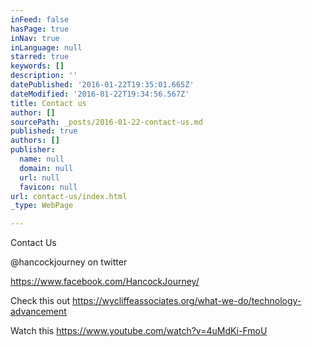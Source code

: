 ```yaml
---
inFeed: false
hasPage: true
inNav: true
inLanguage: null
starred: true
keywords: []
description: ''
datePublished: '2016-01-22T19:35:01.665Z'
dateModified: '2016-01-22T19:34:56.567Z'
title: Contact us
author: []
sourcePath: _posts/2016-01-22-contact-us.md
published: true
authors: []
publisher:
  name: null
  domain: null
  url: null
  favicon: null
url: contact-us/index.html
_type: WebPage

---
```

Contact Us

@hancockjourney on twitter

https://www.facebook.com/HancockJourney/ 

Check this out   https://wycliffeassociates.org/what-we-do/technology-advancement

Watch this   https://www.youtube.com/watch?v=4uMdKi-FmoU